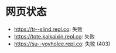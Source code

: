 # 网页状态
- https://tr--slind.repl.co: 失败
- https://tote.kaikaixin.repl.co: 失败
- https://su--yoyholee.repl.co: 失败 (403)
